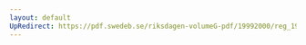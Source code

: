 ```yaml
---
layout: default
UpRedirect: https://pdf.swedeb.se/riksdagen-volumeG-pdf/19992000/reg_19992000/reg_19992000_0058.pdf
---
```

